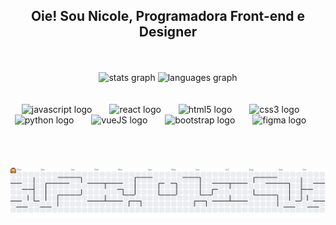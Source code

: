 <h2 align="center"> Oie! Sou Nicole, Programadora Front-end e Designer </h2>
<br>
<br>

<div align="center">
  <img src="https://github-readme-stats.vercel.app/api?username=NicoleOG12&hide_title=false&hide_rank=false&show_icons=true&include_all_commits=true&count_private=true&disable_animations=false&theme=dracula&locale=en&hide_border=false&order=1" height="200" alt="stats graph"  />
  <img src="https://github-readme-stats.vercel.app/api/top-langs?username=NicoleOG12&locale=en&hide_title=false&layout=compact&card_width=320&langs_count=10&theme=dracula&hide_border=false&order=2" height="200" alt="languages graph"  />
</div>
<br>
<br>

<div align="center">
  <img src="https://cdn.jsdelivr.net/gh/devicons/devicon/icons/javascript/javascript-original.svg" height="50" alt="javascript logo"  />
  <img width="20" />
  <img src="https://cdn.jsdelivr.net/gh/devicons/devicon/icons/react/react-original.svg" height="50" alt="react logo"  />
  <img width="20" />
  <img src="https://cdn.jsdelivr.net/gh/devicons/devicon/icons/html5/html5-original.svg" height="50" alt="html5 logo"  />
  <img width="20" />
  <img src="https://cdn.jsdelivr.net/gh/devicons/devicon/icons/css3/css3-original.svg" height="50" alt="css3 logo"  />
  <img width="20" />
  <img src="https://cdn.jsdelivr.net/gh/devicons/devicon/icons/python/python-original.svg" height="50" alt="python logo"  />
  <img width="20" />
  <img src="https://cdn.jsdelivr.net/gh/devicons/devicon/icons/vuejs/vuejs-original.svg" height="50" alt="vueJS logo"  />
   <img width="20" />
  <img src="https://cdn.jsdelivr.net/gh/devicons/devicon/icons/bootstrap/bootstrap-original.svg" height="50" alt="bootstrap logo" />
   <img width="20" />
  <img src="https://cdn.jsdelivr.net/gh/devicons/devicon/icons/figma/figma-original.svg" height="50" alt="figma logo" />
  <img width="20" />
</div>
<br>
<br>
<br>
<br>

<picture>
  <source media="(prefers-color-scheme: dark)" srcset="https://raw.githubusercontent.com/NicoleOG12/NicoleOG12/output/pacman-contribution-graph-dark.svg">
  <source media="(prefers-color-scheme: light)" srcset="https://raw.githubusercontent.com/NicoleOG12/NicoleOG12/output/pacman-contribution-graph.svg">
  <img alt="pacman contribution graph" src="https://raw.githubusercontent.com/NicoleOG12/NicoleOG12/output/pacman-contribution-graph.svg">
</picture>
<br>
<br>

<br clear="both">
